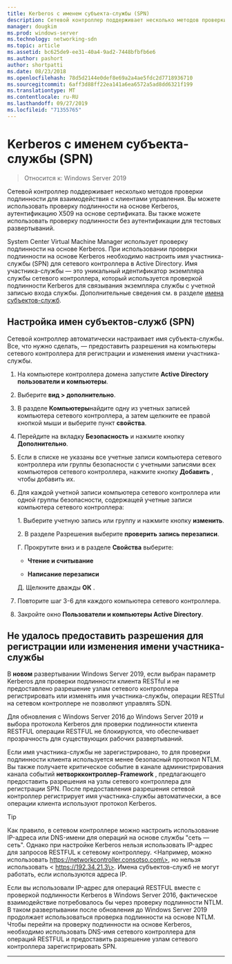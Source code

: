 ```yaml
---
title: Kerberos с именем субъекта-службы (SPN)
description: Сетевой контроллер поддерживает несколько методов проверки подлинности для взаимодействия с клиентами управления. Вы можете использовать проверку подлинности на основе Kerberos, аутентификацию X509 на основе сертификата. Вы также можете использовать проверку подлинности без аутентификации для тестовых развертываний.
manager: dougkim
ms.prod: windows-server
ms.technology: networking-sdn
ms.topic: article
ms.assetid: bc625de9-ee31-40a4-9ad2-7448bfbfb6e6
ms.author: pashort
author: shortpatti
ms.date: 08/23/2018
ms.openlocfilehash: 78d5d2144e0def8e69a2a4ae5fdc2d7718936710
ms.sourcegitcommit: 6aff3d88ff22ea141a6ea6572a5ad8dd6321f199
ms.translationtype: MT
ms.contentlocale: ru-RU
ms.lasthandoff: 09/27/2019
ms.locfileid: "71355765"
---
```

# <a name="kerberos-with-service-principal-name-spn"></a>Kerberos с именем субъекта-службы (SPN)

>Относится к: Windows Server 2019

Сетевой контроллер поддерживает несколько методов проверки подлинности для взаимодействия с клиентами управления. Вы можете использовать проверку подлинности на основе Kerberos, аутентификацию X509 на основе сертификата. Вы также можете использовать проверку подлинности без аутентификации для тестовых развертываний.

System Center Virtual Machine Manager использует проверку подлинности на основе Kerberos. При использовании проверки подлинности на основе Kerberos необходимо настроить имя участника-службы (SPN) для сетевого контроллера в Active Directory. Имя участника-службы — это уникальный идентификатор экземпляра службы сетевого контроллера, который используется проверкой подлинности Kerberos для связывания экземпляра службы с учетной записью входа службы. Дополнительные сведения см. в разделе [имена субъектов-служб](https://docs.microsoft.com/windows/desktop/ad/service-principal-names).

## <a name="configure-service-principal-names-spn"></a>Настройка имен субъектов-служб (SPN)

Сетевой контроллер автоматически настраивает имя субъекта-службы. Все, что нужно сделать, — предоставить разрешения на компьютеры сетевого контроллера для регистрации и изменения имени участника-службы.

1.  На компьютере контроллера домена запустите **Active Directory пользователи и компьютеры**.

2.  Выберите **вид \> дополнительно**.

3.  В разделе **Компьютеры**найдите одну из учетных записей компьютера сетевого контроллера, а затем щелкните ее правой кнопкой мыши и выберите пункт **свойства**.

4.  Перейдите на вкладку **Безопасность** и нажмите кнопку **Дополнительно**.

5.  Если в списке не указаны все учетные записи компьютера сетевого контроллера или группы безопасности с учетными записями всех компьютеров сетевого контроллера, нажмите кнопку **Добавить** , чтобы добавить их.

6.  Для каждой учетной записи компьютера сетевого контроллера или одной группы безопасности, содержащей учетные записи компьютера сетевого контроллера:

    1\.  Выберите учетную запись или группу и нажмите кнопку **изменить**.

    2\.  В разделе Разрешения выберите **проверить запись перезаписи**.

    Г.  Прокрутите вниз и в разделе **Свойства** выберите:

       -  **Чтение и считывание**

       -  **Написание перезаписи**

    Д.  Щелкните дважды **ОК** .

7.  Повторите шаг 3-6 для каждого компьютера сетевого контроллера.

8.  Закройте окно **Пользователи и компьютеры Active Directory**.

## <a name="failure-to-provide-permissions-for-spn-registrationmodification"></a>Не удалось предоставить разрешения для регистрации или изменения имени участника-службы

В **новом** развертывании Windows Server 2019, если выбран параметр Kerberos для проверки подлинности клиента RESTful и не предоставлено разрешение узлам сетевого контроллера регистрировать или изменять имя участника-службы, операции RESTful на сетевом контроллере не позволяют управлять SDN.

Для обновления с Windows Server 2016 до Windows Server 2019 и выбора протокола Kerberos для проверки подлинности клиента RESTFUL операции RESTFUL не блокируются, что обеспечивает прозрачность для существующих рабочих развертываний. 

Если имя участника-службы не зарегистрировано, то для проверки подлинности клиента используется менее безопасный протокол NTLM. Вы также получаете критическое событие в канале администрирования канала событий **нетворкконтроллер-Framework** , предлагающего предоставить разрешения на узлы сетевого контроллера для регистрации SPN. После предоставления разрешения сетевой контроллер регистрирует имя участника-службы автоматически, а все операции клиента используют протокол Kerberos.


>[!TIP]
>Как правило, в сетевом контроллере можно настроить использование IP-адреса или DNS-имени для операций на основе службы "сеть — сеть". Однако при настройке Kerberos нельзя использовать IP-адрес для запросов RESTFUL к сетевому контроллеру. \<Например, можно использовать https://networkcontroller.consotso.com\>, но нельзя использовать \< https://192.34.21.3\>. Имена субъектов-служб не могут работать, если используются адреса IP.
>
>Если вы использовали IP-адрес для операций RESTFUL вместе с проверкой подлинности Kerberos в Windows Server 2016, фактическое взаимодействие потребовалось бы через проверку подлинности NTLM. В таком развертывании после обновления до Windows Server 2019 продолжает использоваться проверка подлинности на основе NTLM. Чтобы перейти на проверку подлинности на основе Kerberos, необходимо использовать DNS-имя сетевого контроллера для операций RESTFUL и предоставить разрешение узлам сетевого контроллера зарегистрировать SPN.

---